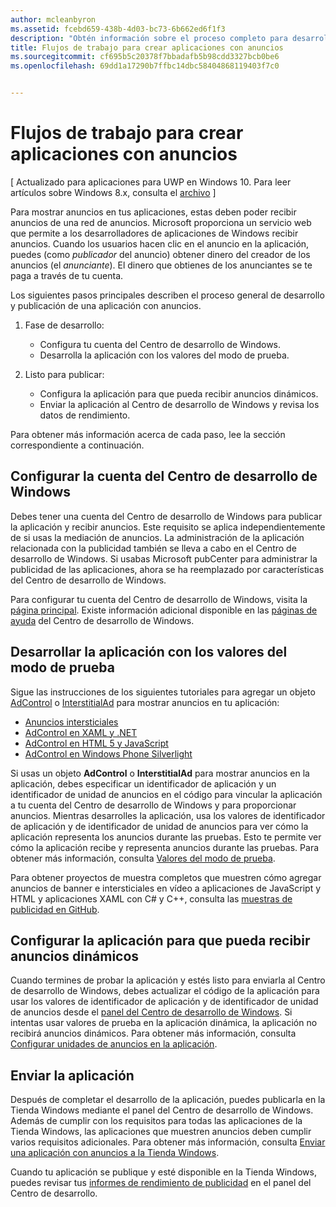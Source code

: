 ```yaml
---
author: mcleanbyron
ms.assetid: fcebd659-438b-4d03-bc73-6b662ed6f1f3
description: "Obtén información sobre el proceso completo para desarrollar y publicar una aplicación con anuncios."
title: Flujos de trabajo para crear aplicaciones con anuncios
ms.sourcegitcommit: cf695b5c20378f7bbadafb5b98cdd3327bcb0be6
ms.openlocfilehash: 69dd1a17290b7ffbc14dbc58404868119403f7c0


---
```


# Flujos de trabajo para crear aplicaciones con anuncios


\[ Actualizado para aplicaciones para UWP en Windows 10. Para leer artículos sobre Windows 8.x, consulta el [archivo](http://go.microsoft.com/fwlink/p/?linkid=619132) \]

Para mostrar anuncios en tus aplicaciones, estas deben poder recibir anuncios de una red de anuncios. Microsoft proporciona un servicio web que permite a los desarrolladores de aplicaciones de Windows recibir anuncios. Cuando los usuarios hacen clic en el anuncio en la aplicación, puedes (como *publicador* del anuncio) obtener dinero del creador de los anuncios (el *anunciante*). El dinero que obtienes de los anunciantes se te paga a través de tu cuenta.

Los siguientes pasos principales describen el proceso general de desarrollo y publicación de una aplicación con anuncios.

1.  Fase de desarrollo:

    * Configura tu cuenta del Centro de desarrollo de Windows.
    * Desarrolla la aplicación con los valores del modo de prueba.

2.  Listo para publicar:

    * Configura la aplicación para que pueda recibir anuncios dinámicos.
    * Enviar la aplicación al Centro de desarrollo de Windows y revisa los datos de rendimiento.

Para obtener más información acerca de cada paso, lee la sección correspondiente a continuación.

## Configurar la cuenta del Centro de desarrollo de Windows

Debes tener una cuenta del Centro de desarrollo de Windows para publicar la aplicación y recibir anuncios. Este requisito se aplica independientemente de si usas la mediación de anuncios. La administración de la aplicación relacionada con la publicidad también se lleva a cabo en el Centro de desarrollo de Windows. Si usabas Microsoft pubCenter para administrar la publicidad de las aplicaciones, ahora se ha reemplazado por características del Centro de desarrollo de Windows.

Para configurar tu cuenta del Centro de desarrollo de Windows, visita la [página principal](https://dev.windows.com/windows-apps). Existe información adicional disponible en las [páginas de ayuda](https://dev.windows.com/develop) del Centro de desarrollo de Windows.

## Desarrollar la aplicación con los valores del modo de prueba

Sigue las instrucciones de los siguientes tutoriales para agregar un objeto [AdControl](https://msdn.microsoft.com/library/windows/apps/microsoft.advertising.winrt.ui.adcontrol.aspx) o [InterstitialAd](https://msdn.microsoft.com/library/windows/apps/microsoft.advertising.winrt.ui.interstitialad.aspx) para mostrar anuncios en tu aplicación:

-   [Anuncios intersticiales](interstitial-ads.md)
-   [AdControl en XAML y .NET](adcontrol-in-xaml-and--net.md)
-   [AdControl en HTML 5 y JavaScript](adcontrol-in-html-5-and-javascript.md)
-   [AdControl en Windows Phone Silverlight](adcontrol-in-windows-phone-silverlight.md)

Si usas un objeto **AdControl** o **InterstitialAd** para mostrar anuncios en la aplicación, debes especificar un identificador de aplicación y un identificador de unidad de anuncios en el código para vincular la aplicación a tu cuenta del Centro de desarrollo de Windows y para proporcionar anuncios. Mientras desarrolles la aplicación, usa los valores de identificador de aplicación y de identificador de unidad de anuncios para ver cómo la aplicación representa los anuncios durante las pruebas. Esto te permite ver cómo la aplicación recibe y representa anuncios durante las pruebas. Para obtener más información, consulta [Valores del modo de prueba](test-mode-values.md).

Para obtener proyectos de muestra completos que muestren cómo agregar anuncios de banner e intersticiales en vídeo a aplicaciones de JavaScript y HTML y aplicaciones XAML con C# y C++, consulta las [muestras de publicidad en GitHub](http://aka.ms/githubads).

## Configurar la aplicación para que pueda recibir anuncios dinámicos

Cuando termines de probar la aplicación y estés listo para enviarla al Centro de desarrollo de Windows, debes actualizar el código de la aplicación para usar los valores de identificador de aplicación y de identificador de unidad de anuncios desde el [panel del Centro de desarrollo de Windows](https://msdn.microsoft.com/library/windows/apps/mt170658.aspx). Si intentas usar valores de prueba en la aplicación dinámica, la aplicación no recibirá anuncios dinámicos. Para obtener más información, consulta [Configurar unidades de anuncios en la aplicación](set-up-ad-units-in-your-app.md).

## Enviar la aplicación

Después de completar el desarrollo de la aplicación, puedes publicarla en la Tienda Windows mediante el panel del Centro de desarrollo de Windows. Además de cumplir con los requisitos para todas las aplicaciones de la Tienda Windows, las aplicaciones que muestren anuncios deben cumplir varios requisitos adicionales. Para obtener más información, consulta [Enviar una aplicación con anuncios a la Tienda Windows](submit-an-app-with-ads-to-the-windows-store.md).

Cuando tu aplicación se publique y esté disponible en la Tienda Windows, puedes revisar tus [informes de rendimiento de publicidad](../publish/advertising-performance-report.md) en el panel del Centro de desarrollo.

 

 



<!--HONumber=Jun16_HO4-->


